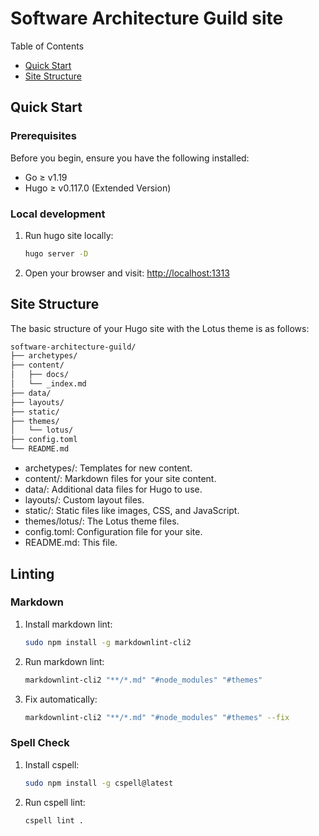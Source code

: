 # Software Architecture Guild site

Table of Contents

- [Quick Start](#quick-start)
- [Site Structure](#site-structure)

## Quick Start

### Prerequisites

Before you begin, ensure you have the following installed:

- Go ≥ v1.19
- Hugo ≥ v0.117.0 (Extended Version)

### Local development

1. Run hugo site locally:

   ```bash
   hugo server -D
   ```

2. Open your browser and visit: [http://localhost:1313](http://localhost:1313)

## Site Structure

The basic structure of your Hugo site with the Lotus theme is as follows:

```bash
software-architecture-guild/
├── archetypes/
├── content/
│   ├── docs/
│   └── _index.md
├── data/
├── layouts/
├── static/
├── themes/
│   └── lotus/
├── config.toml
└── README.md
```

- archetypes/: Templates for new content.
- content/: Markdown files for your site content.
- data/: Additional data files for Hugo to use.
- layouts/: Custom layout files.
- static/: Static files like images, CSS, and JavaScript.
- themes/lotus/: The Lotus theme files.
- config.toml: Configuration file for your site.
- README.md: This file.

## Linting

### Markdown

1. Install markdown lint:

   ```bash
   sudo npm install -g markdownlint-cli2
   ```

2. Run markdown lint:

   ```bash
   markdownlint-cli2 "**/*.md" "#node_modules" "#themes"
   ```

3. Fix automatically:

   ```bash
   markdownlint-cli2 "**/*.md" "#node_modules" "#themes" --fix
   ```

### Spell Check

1. Install cspell:

   ```bash
   sudo npm install -g cspell@latest
   ```

2. Run cspell lint:

   ```bash
   cspell lint .
   ```
